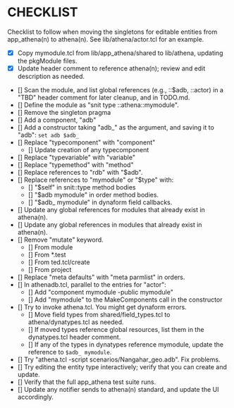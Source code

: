 # CHECKLIST

Checklist to follow when moving the singletons for editable entities
from app_athena(n) to athena(n).  See lib/athena/actor.tcl for an example.

- [x] Copy mymodule.tcl from lib/app_athena/shared to lib/athena, updating
      the pkgModule files.
- [x] Update header comment to reference athena(n); review and edit
      description as needed.
- [] Scan the module, and list global references (e.g., ::$adb, ::actor) 
      in a "TBD" header comment for later cleanup, and in TODO.md.
- [] Define the module as "snit type ::athena::mymodule".
- [] Remove the singleton pragma
- [] Add a component, "adb"
- [] Add a constructor taking "adb_" as the argument, and saving it to
      "adb": `set adb $adb_`
- [] Replace "typecomponent" with "component"
  - [] Update creation of any typecomponent
- [] Replace "typevariable" with "variable"
- [] Replace "typemethod" with "method"
- [] Replace references to "rdb" with "$adb".
- [] Replace references to "mymodule" or "$type" with:
  - [] "$self" in snit::type method bodies
  - [] "$adb mymodule" in order method bodies.
  - [] "$adb_ mymodule" in dynaform field callbacks.
- [] Update any global references for modules that already exist in athena(n).
- [] Update any global references in modules that already exist in athena(n).
- [] Remove "mutate" keyword.
  - [] From module
  - [] From *.test
  - [] From ted.tcl/create
  - [] From project
- [] Replace "meta defaults" with "meta parmlist" in orders.
- [] In athenadb.tcl, parallel to the entries for "actor":
  - [] Add "component mymodule -public mymodule"
  - [] Add "mymodule" to the MakeComponents call in the constructor
- [] Try to invoke athena.tcl.  You might get dynaform errors.
  - [] Move field types from shared/field_types.tcl to athena/dynatypes.tcl
        as needed.
  - [] If moved types reference global resources, list them in the 
        dynatypes.tcl header comment.
  - [] If any of the types in dynatypes reference mymodule, update the
        reference to `$adb_ mymodule`.
- [] Try "athena.tcl -script scenarios/Nangahar_geo.adb".  Fix problems.
- [] Try editing the entity type interactively; verify that you can
      create and update.
- [] Verify that the full app_athena test suite runs.
- [] Update any notifier sends to athena(n) standard, and update the 
     UI accordingly.